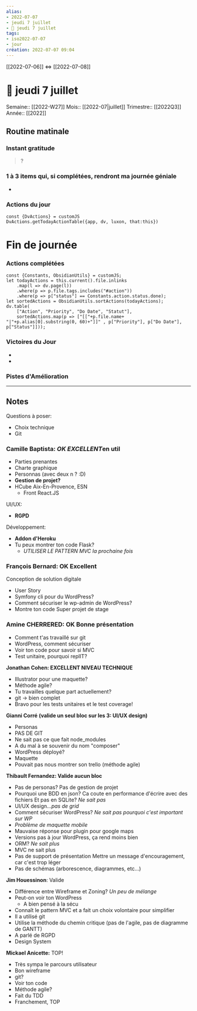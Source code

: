 ```yaml
---
alias:
- 2022-07-07
- jeudi 7 juillet
- 🌄 jeudi 7 juillet
tags:
- iso2022-07-07
- jour
création: 2022-07-07 09:04
---
```

[[2022-07-06]] <=> [[2022-07-08]]

# 🌄 jeudi 7 juillet
Semaine:: [[2022-W27]]
Mois:: [[2022-07|juillet]]
Trimestre:: [[2022Q3]]
Année:: [[2022]]

## Routine matinale

### Instant gratitude
> ?

### 1 à 3 items qui, si complétées, rendront ma journée géniale
- 

### Actions du jour
 ```dataviewjs
const {DvActions} = customJS
DvActions.getTodayActionTable({app, dv, luxon, that:this})
```



# Fin de journée
### Actions complétées

```dataviewjs
const {Constants, ObsidianUtils} = customJS;
let todayActions = this.current().file.inlinks
    .map(l => dv.page(l))
    .where(p => p.file.tags.includes("#action"))
    .where(p => p["status"] == Constants.action.status.done);
let sortedActions = ObsidianUtils.sortActions(todayActions);
dv.table(
	["Action", "Priority", "Do Date", "Statut"],
    sortedActions.map(p => ["[["+p.file.name+ "|"+p.alias[0].substring(0, 60)+"]]" , p["Priority"], p["Do Date"], p["Status"]]));
```

### Victoires du Jour
-
-

### Pistes d'Amélioration



---

## Notes

Questions à poser:
- Choix technique
- Git


### Camille Baptista: *OK EXCELLENT*en util
- Parties prenantes
- Charte graphique
- Personnas (avec deux n ? :D)
- **Gestion de projet?**
- HCube Aix-En-Provence, ESN
    - Front React.JS

UI/UX: 
- **RGPD**

Développement:
- **Addon d'Heroku**
- Tu peux montrer ton code Flask?
    - *UTILISER LE PATTERN MVC la prochaine fois*



### François Bernard: OK Excellent
Conception de solution digitale
- User Story
- Symfony cli pour du WordPress?
- Comment sécuriser le wp-admin de WordPress?
- Montre ton code
Super projet de stage


### Amine CHERRERED: OK Bonne présentation
- Comment t'as travaillé sur git
- WordPress, comment sécuriser
- Voir ton code pour savoir si MVC
- Test unitaire, pourquoi replIT?

**Jonathan Cohen:  EXCELLENT NIVEAU TECHNIQUE**
- Illustrator pour une maquette?
- Méthode agile?
- Tu travailles quelque part actuellement?
- git -> bien complet
- Bravo pour les tests unitaires et le test coverage!

**Gianni Corré** **(valide un seul bloc sur les 3: UI/UX design)**
- Personas
- PAS DE GIT
- Ne sait pas ce que fait node_modules
- A du mal à se souvenir du nom "composer"
- WordPress déployé?
- Maquette
- Pouvait pas nous montrer son trello (méthode agile)


**Thibault Fernandez: Valide aucun bloc**
- Pas de personas? Pas de gestion de projet
- Pourquoi une BDD en json? Ca coute en performance d'écrire avec des fichiers Et pas en SQLite? *Ne sait pas*
- UI/UX design...*pas de grid*
- Comment sécuriser WordPress? *Ne sait pas pourquoi c'est important sur WP*
- *Problème de maquette mobile*
- Mauvaise réponse pour plugin pour google maps
- Versions pas à jour WordPress, ça rend moins bien
- ORM? *Ne sait plus*
- MVC ne sait plus
- Pas de support de présentation
Mettre un message d'encouragement, car c'est trop léger
- Pas de schémas (arborescence, diagrammes, etc...)
 
**Jim Houessinon**: Valide
- Différence entre Wireframe et Zoning? *Un peu de mélange*
- Peut-on voir ton WordPress
    - A bien pensé à la sécu
- Connaît le pattern MVC et a fait un choix volontaire pour simplifier 
- Il a utilisé git
- Utilise la méthode du chemin critique (pas de l'agile, pas de diagramme de GANTT)
- A parlé de RGPD
- Design System

**Mickael Anicette:** TOP!
- Très sympa le parcours utilisateur
- Bon wireframe
- git?
- Voir ton code
- Méthode agile?
- Fait du TDD
- Franchement, TOP